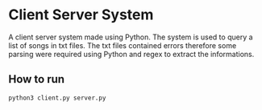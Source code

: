 # Client Server System
A client server system made using Python. The system is used to query a list of songs in txt files. The txt files contained errors therefore some parsing were required using Python and regex to extract the informations.

## How to run


```
python3 client.py server.py

```
